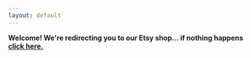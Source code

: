 ```yaml
---
layout: default
---
```


**Welcome! We're redirecting you to our Etsy shop... if nothing happens [click here.](https://www.etsy.com/shop/lackingapollova)**

<script type="text/javascript">
  setTimeout(function() {
    window.location.replace("https://www.etsy.com/shop/lackingapollova")
  }, 1000);
</script>
